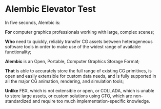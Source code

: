 # Alembic Elevator Test #

In five seconds, Alembic is:

**For** computer graphics professionals working with large, complex scenes;

**Who** need to quickly, reliably transfer CG assets between heterogeneous software tools in order to make use of the widest range of available functionality;

**Alembic** is an Open, Portable, Computer Graphics Storage Format;

**That** is able to accurately store the full range of existing CG primitives, is open and easily extensible for custom data needs, and is fully supported in all the major CG animation, rendering, and simulation tools;

**Unlike** FBX, which is not extensible or open, or COLLADA, which is unable to store large assets, or custom solutions using GTO, which are non-standardized and require too much implementation-specific knowledge.